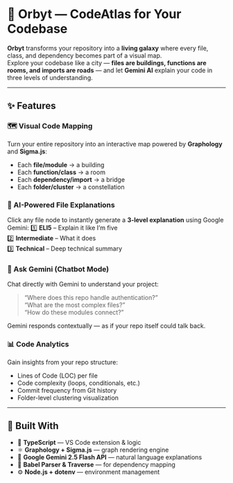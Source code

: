 # 🌌 Orbyt — CodeAtlas for Your Codebase

**Orbyt** transforms your repository into a **living galaxy** where every file, class, and dependency becomes part of a visual map.  
Explore your codebase like a city — **files are buildings, functions are rooms, and imports are roads** — and let **Gemini AI** explain your code in three levels of understanding.

---

## ✨ Features

### 🗺️ Visual Code Mapping
Turn your entire repository into an interactive map powered by **Graphology** and **Sigma.js**:
- Each **file/module** → a building  
- Each **function/class** → a room  
- Each **dependency/import** → a bridge  
- Each **folder/cluster** → a constellation  

### 🧠 AI-Powered File Explanations
Click any file node to instantly generate a **3-level explanation** using Google Gemini:
1️⃣ **ELI5** – Explain it like I’m five  
2️⃣ **Intermediate** – What it does  
3️⃣ **Technical** – Deep technical summary  

### 💬 Ask Gemini (Chatbot Mode)
Chat directly with Gemini to understand your project:
> “Where does this repo handle authentication?”  
> “What are the most complex files?”  
> “How do these modules connect?”

Gemini responds contextually — as if your repo itself could talk back.

### 📊 Code Analytics
Gain insights from your repo structure:
- Lines of Code (LOC) per file  
- Code complexity (loops, conditionals, etc.)  
- Commit frequency from Git history  
- Folder-level clustering visualization  

---

## 🧱 Built With

- 🧩 **TypeScript** — VS Code extension & logic  
- ⚛️ **Graphology + Sigma.js** — graph rendering engine  
- 🧠 **Google Gemini 2.5 Flash API** — natural language explanations  
- 🧬 **Babel Parser & Traverse** — for dependency mapping  
- ⚙️ **Node.js + dotenv** — environment management  
